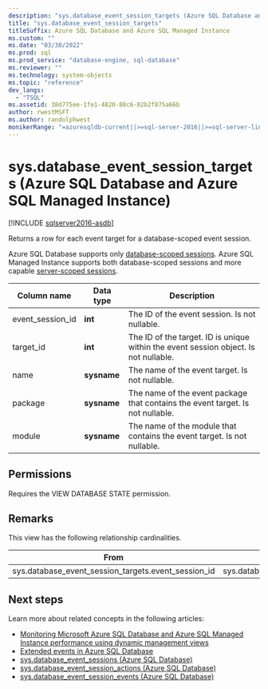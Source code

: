 ```yaml
---
description: "sys.database_event_session_targets (Azure SQL Database and Azure SQL Managed Instance)"
title: "sys.database_event_session_targets"
titleSuffix: Azure SQL Database and Azure SQL Managed Instance
ms.custom: ""
ms.date: "03/30/2022"
ms.prod: sql
ms.prod_service: "database-engine, sql-database"
ms.reviewer: ""
ms.technology: system-objects
ms.topic: "reference"
dev_langs: 
  - "TSQL"
ms.assetid: 38d775ee-1fe1-4820-88c6-02b2f875a66b
author: rwestMSFT
ms.author: randolphwest
monikerRange: "=azuresqldb-current||>=sql-server-2016||>=sql-server-linux-2017||=azuresqldb-mi-current"
---
```

# sys.database_event_session_targets (Azure SQL Database and Azure SQL Managed Instance)

[!INCLUDE [sqlserver2016-asdb](../../includes/applies-to-version/sqlserver2016-asdb.md)]

Returns a row for each event target for a database-scoped event session.

Azure SQL Database supports only [database-scoped sessions](/azure/azure-sql/database/xevent-db-diff-from-svr). Azure SQL Managed Instance supports both database-scoped sessions and more capable [server-scoped sessions](../extended-events/extended-events.md).
  
|Column name|Data type|Description|  
|-----------------|---------------|-----------------|  
|event_session_id|**int**|The ID of the event session. Is not nullable.|  
|target_id|**int**|The ID of the target. ID is unique within the event session object. Is not nullable.|  
|name|**sysname**|The name of the event target. Is not nullable.|  
|package|**sysname**|The name of the event package that contains the event target. Is not nullable.|  
|module|**sysname**|The name of the module that contains the event target. Is not nullable.|  
  
## Permissions  

Requires the VIEW DATABASE STATE permission.  
  
## Remarks  

This view has the following relationship cardinalities.  
  
|From|To|Relationship|  
|-|-|-|  
|sys.database_event_session_targets.event_session_id|sys.database_event_sessions.event_session_id|Many to one|  
  
## Next steps

Learn more about related concepts in the following articles:

- [Monitoring Microsoft Azure SQL Database and Azure SQL Managed Instance performance using dynamic management views](/azure/azure-sql/database/monitoring-with-dmvs)
- [Extended events in Azure SQL Database](/azure/azure-sql/database/xevent-db-diff-from-svr)
- [sys.database_event_sessions (Azure SQL Database)](sys-database-event-sessions-azure-sql-database.md)
- [sys.database_event_session_actions (Azure SQL Database)](sys-database-event-session-actions-azure-sql-database.md)
- [sys.database_event_session_events (Azure SQL Database)](sys-database-event-session-events-azure-sql-database.md)